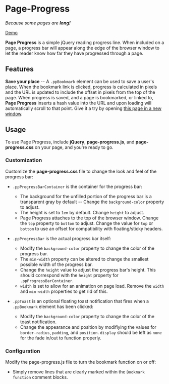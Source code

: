 # Page-Progress

_Because some pages are **long!**_

[Demo](http://blog.jamesjboyer.com/page-progress)

**Page Progress** is a simple jQuery reading progress line. When included on a page, a progress bar will appear along the edge of the browser window to let the reader know how far they have progressed through a page.

## Features

**Save your place** -- A `.ppBookmark` element can be used to save a user's place. When the bookmark link is clicked, progress is calculated in pixels and the URL is updated to include the offset in pixels from the top of the page. When progress is saved, and a page is bookmarked, or linked to, **Page Progress** inserts a hash value into the URL and upon loading will automatically scroll to that point. Give it a try by opening [this page in a new window](index.html#500).

## Usage

To use Page Progress, include **jQuery**, **page-progress.js**, and **page-progress.css** on your page, and you're ready to go.

### Customization

Customize the **page-progress.css** file to change the look and feel of the progress bar:

*   `.ppProgressBarContainer` is the container for the progress bar:
    *   The background for the unfilled portion of the progress bar is a transparent gray by default -- Change the `background-color` property to adjust.
    *   The height is set to `1em` by default. Change `height` to adjust.
    *   Page Progress attaches to the top of the browser window. Change the `top` property to `bottom` to adjust. Change the value for `top` or `bottom` to use an offset for compatibility with floating/sticky headers.

*   `.ppProgressBar` is the actual progress bar itself:
    *   Modify the `background-color` property to change the color of the progress bar.
    *   The `min-width` property can be altered to change the smallest possible width of the progress bar.
    *   Change the `height` value to adjust the progress bar's height. This should correspond with the `height` property for `.ppProgressBarContainer`.
    *   `width` is set to allow for an animation on page load. Remove the `width` and `min-width` properties to get rid of this.

*   `.ppToast` is an optional floating toast notification that fires when a `.ppBookmark` element has been clicked:
    *   Modify the `background-color` property to change the color of the toast notification.
    *   Change the appearance and position by modifiying the values for `border-radius`, `padding`, and `position`. `display` should be left as `none` for the fade in/out to function properly.

### Configuration

Modify the page-progress.js file to turn the bookmark function on or off:

*   Simply remove lines that are clearly marked within the `Bookmark function` comment blocks.